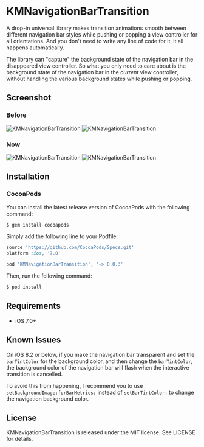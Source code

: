 KMNavigationBarTransition
============

A drop-in universal library makes transition animations smooth between different navigation bar styles while pushing or popping a view controller for all orientations. And you don't need to write any line of code for it, it all happens automatically.

The library can "capture" the background state of the navigation bar in the disappeared view controller. So what you only need to care about is the background state of the navigation bar in the *current* view controller, without handling the various background states while pushing or popping.

## Screenshot

### Before

![KMNavigationBarTransition](https://raw.githubusercontent.com/MoZhouqi/KMNavigationBarTransition/master/Screenshots/Before1.gif)
![KMNavigationBarTransition](https://raw.githubusercontent.com/MoZhouqi/KMNavigationBarTransition/master/Screenshots/Before2.gif)

### Now

![KMNavigationBarTransition](https://raw.githubusercontent.com/MoZhouqi/KMNavigationBarTransition/master/Screenshots/Now1.gif)
![KMNavigationBarTransition](https://raw.githubusercontent.com/MoZhouqi/KMNavigationBarTransition/master/Screenshots/Now2.gif)

## Installation

### CocoaPods

You can install the latest release version of CocoaPods with the following command:

```bash
$ gem install cocoapods
```

Simply add the following line to your Podfile:

```ruby
source 'https://github.com/CocoaPods/Specs.git'
platform :ios, '7.0' 

pod 'KMNavigationBarTransition', '~> 0.0.3' 
```

Then, run the following command:

```bash
$ pod install
```

## Requirements

- iOS 7.0+

## Known Issues

On iOS 8.2 or below, if you make the navigation bar transparent and set the `barTintColor` for the background color, and then change the `barTintColor`, the background color of the navigation bar will flash when the interactive transition is cancelled.

To avoid this from happening, I recommend you to use `setBackgroundImage:forBarMetrics:` instead of `setBarTintColor:` to change the navigation background color. 

## License

KMNavigationBarTransition is released under the MIT license. See LICENSE for details.
